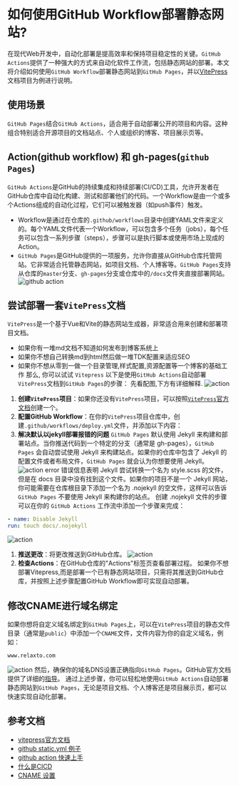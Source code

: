 # 如何使用GitHub Workflow部署静态网站?
在现代Web开发中，自动化部署是提高效率和保持项目稳定性的关键。`GitHub Actions`提供了一种强大的方式来自动化软件工作流，包括静态网站的部署。本文将介绍如何使用`GitHub Workflow`部署静态网站到`GitHub Pages`，并以[VitePress](https://vitepress.dev/zh/guide/what-is-vitepress)文档项目为例进行说明。
## 使用场景
`GitHub Pages`结合`GitHub Actions`，适合用于自动部署公开的项目和内容。这种组合特别适合开源项目的文档站点、个人或组织的博客、项目展示页等。
## Action(github workflow) 和 gh-pages(`github Pages`)
`GitHub Actions`是GitHub的持续集成和持续部署(CI/CD)工具，允许开发者在GitHub仓库中自动化构建、测试和部署他们的代码。一个Workflow是由一个或多个Actions组成的自动化过程，它们可以被触发器（如push事件）触发。
* Workflow是通过在仓库的`.github/workflows`目录中创建YAML文件来定义的。每个YAML文件代表一个Workflow，可以包含多个任务（jobs），每个任务可以包含一系列步骤（steps），步骤可以是执行脚本或使用市场上现成的Action。
* `GitHub Pages`是GitHub提供的一项服务，允许你直接从GitHub仓库托管网站。它非常适合托管静态网站，如项目文档、个人博客等。`GitHub Pages`支持从仓库的`master`分支、`gh-pages`分支或仓库中的`/docs`文件夹直接部署网站。
![github action](/overview-actions-event.webp)
## 尝试部署一套`VitePress`文档
`VitePress`是一个基于Vue和Vite的静态网站生成器，非常适合用来创建和部署项目文档。
* 如果你有一堆md文档不知道如何发布到博客系统上
* 如果你不想自己转换md到html然后做一堆TDK配置来适应SEO
* 如果你不想从零到一做一个目录管理,样式配置,资源配置等一个博客的基础工作
那么, 你可以试试 `Vitepress`
以下是使用`GitHub Actions`自动部署`VitePress`文档到`GitHub Pages`的步骤：
先看配图,下方有详细解释.
![action](/action-page-01.png)
1. **创建`VitePress`项目**：如果你还没有`VitePress`项目，可以按照[`VitePress`官方文档](https://`vitepress`.vuejs.org/)创建一个。
2. **配置GitHub Workflow**：在你的`VitePress`项目仓库中，创建`.github/workflows/deploy.yml`文件，并添加以下内容：
3. **解决默认以jekyll部署报错的问题**
`GitHub Pages` 默认使用 Jekyll 来构建和部署站点。当你推送代码到一个特定的分支（通常是 gh-pages），`GitHub Pages` 会自动尝试使用 Jekyll 来构建站点。如果你的仓库中包含了 Jekyll 的配置文件或者布局文件，`GitHub Pages` 就会认为你想要使用 Jekyll。
![action error](/action-error-for-jekyll.png)
错误信息表明 Jekyll 尝试转换一个名为 style.scss 的文件，但是在 docs 目录中没有找到这个文件。如果你的项目不是一个 Jekyll 网站，你可能需要在仓库根目录下添加一个名为 .nojekyll 的空文件，这样可以告诉 `GitHub Pages` 不要使用 Jekyll 来构建你的站点。
创建 .nojekyll 文件的步骤可以在你的 `GitHub Actions` 工作流中添加一个步骤来完成：
```yaml
- name: Disable Jekyll
run: touch docs/.nojekyll
```
![action](/action-page-02.png)
1. **推送更改**：将更改推送到GitHub仓库。
![action](/action-page-03.png)
4. **检查Actions**：在GitHub仓库的"Actions"标签页查看部署过程。
如果你不想部署Vitepress,而是部署一个已有静态网站项目，只需将其推送到GitHub仓库，并按照上述步骤配置GitHub Workflow即可实现自动部署。
## 修改CNAME进行域名绑定
如果你想将自定义域名绑定到`GitHub Pages`上，可以在`VitePress`项目的静态文件目录（通常是`public`）中添加一个`CNAME`文件，文件内容为你的自定义域名，例如：
```
www.relaxto.com
```
![action](/github-cname.png)
然后，确保你的域名DNS设置正确指向`GitHub Pages`。GitHub官方文档提供了详细的[指导](https://docs.github.com/en/pages/quickstart)。
通过上述步骤，你可以轻松地使用`GitHub Actions`自动部署静态网站到`GitHub Pages`，无论是项目文档、个人博客还是项目展示页，都可以快速实现自动化部署。
## 参考文档
- [vitepress官方文档](https://vitepress.dev/zh/)
- [github static.yml 例子](https://github.com/actions/starter-workflows/tree/main/pages)
- [github action 快速上手](https://docs.github.com/zh/actions/quickstart)
- [什么是CICD](https://opensource.com/article/18/8/what-cicd)
- [CNAME 设置](https://github.com/sunlanda/sunlanda.github.io/commit/3acfb3b785105a3d5aa901c6e77912fb75808d32)